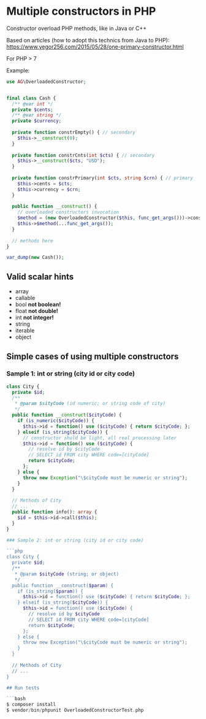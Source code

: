 # Мultiple constructors in PHP

Constructor overload PHP methods, like in Java or C++

Based on articles (how to adopt this technics from Java to PHP):
https://www.yegor256.com/2015/05/28/one-primary-constructor.html

For PHP > 7

Example:

```php
use AG\OverloadedConstructor;


final class Cash {
  /** @var int */
  private $cents; 
  /** @var string */
  private $currency;
  
  private function constrEmpty() { // secondary
    $this->__construct(0);
  }
  
  private function constrCnts(int $cts) { // secondary
    $this->__construct($cts, "USD");
  }
  
  private function constrPrimary(int $cts, string $crn) { // primary
    $this->cents = $cts;
    $this->currency = $crn;
  }
  
  public function __construct() {
    // overloaded constructors invocation
    $method = (new OverloadedConstructor($this, func_get_args()))->constructor();
    $this->$method(...func_get_args());  
  }
  
  // methods here
}

var_dump(new Cash());
```                          

## Valid scalar hints

- array
- callable
- bool	**not boolean!**
- float	**not double!**
- int	**not integer!**
- string	
- iterable
- object

## Simple cases of using multiple constructors

### Sample 1: int or string (city id or city code)

```php
class City {
  private $id;
  /**
   * @param $sityCode (id numeric; or string code of city)
   */
  public function __construct($cityCode) {
    if (is_numeric($cityCode)) {
      $this->id = function() use ($cityCode) { return $cityCode; };
    } elseif (is_string($cityCode)) {
      // constructor shuld be light, all real processing later
      $this->id = function() use ($cityCode) { 
        // resolve id by $cityCode
        // SELECT id FROM city WHERE code=[cityCode]
        return $cityCode; 
      };
    } else {
      throw new Exception("\$cityCode must be numeric or string");
    }
  }
  
  // Methods of City
  // ...
  public function info(): array {
    $id = $this->id->call($this); 
  }
}

### Sample 2: int or string (city id or city code)

```php
class City {
  private $id;
  /**
   * @param $sityCode (string; or object)
   */
  public function __construct($param) {
    if (is_string($param)) {
      $this->id = function() use ($cityCode) { return $cityCode; };
    } elseif (is_string($cityCode)) {
      $this->id = function() use ($cityCode) { 
        // resolve id by $cityCode
        // SELECT id FROM city WHERE code=[cityCode]
        return $cityCode; 
      };
    } else {
      throw new Exception("\$cityCode must be numeric or string");
    }
  }
  
  // Methods of City
  // ...
}

## Run tests

```bash
$ composer install
$ vendor/bin/phpunit OverloadedConstructorTest.php
```
